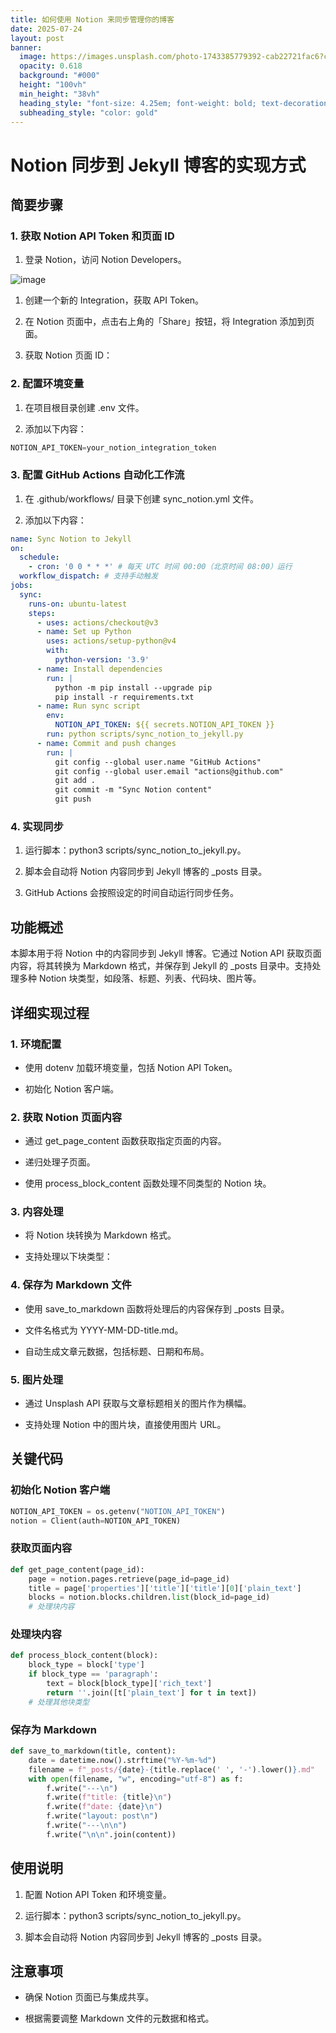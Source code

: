 ```yaml
---
title: 如何使用 Notion 来同步管理你的博客
date: 2025-07-24
layout: post
banner:
  image: https://images.unsplash.com/photo-1743385779392-cab22721fac6?crop=entropy&cs=tinysrgb&fit=max&fm=jpg&ixid=M3w2OTIwMzJ8MHwxfHJhbmRvbXx8fHx8fHx8fDE3NTMzODIwNDV8&ixlib=rb-4.1.0&q=80&w=1080
  opacity: 0.618
  background: "#000"
  height: "100vh"
  min_height: "38vh"
  heading_style: "font-size: 4.25em; font-weight: bold; text-decoration: underline"
  subheading_style: "color: gold"
---
```


# Notion 同步到 Jekyll 博客的实现方式

## 简要步骤

### 1. 获取 Notion API Token 和页面 ID

1. 登录 Notion，访问 Notion Developers。

![image](https://prod-files-secure.s3.us-west-2.amazonaws.com/a7a0cc5a-89b9-4cda-8686-1fba0ca52f40/d19c1afe-dea5-4312-9333-786b0ba83054/image.png?X-Amz-Algorithm=AWS4-HMAC-SHA256&X-Amz-Content-Sha256=UNSIGNED-PAYLOAD&X-Amz-Credential=ASIAZI2LB466TG6CXKKJ%2F20250724%2Fus-west-2%2Fs3%2Faws4_request&X-Amz-Date=20250724T183404Z&X-Amz-Expires=3600&X-Amz-Security-Token=IQoJb3JpZ2luX2VjEAkaCXVzLXdlc3QtMiJGMEQCIFz1UlD7J6%2ByA45Sg5vq7n6aEUn0xB5n8yM6YGy3lmMFAiB1DehEHcCaDfOu1FIpDA9EW3gfkcIgCfSAjiN6w0kuKir%2FAwgyEAAaDDYzNzQyMzE4MzgwNSIMXKsKy17dyvrKCDyMKtwDfOZpT1jxQC2ZIpOoHv4cXtg9H%2BxN5zFktslW3V%2FHa%2BRkpjTMoY82EunIzUZaLZ%2BCaJEHLcNjkp5Gn%2F5Ma16kRNC%2BSdSTfYjzy49VvTUmQl3HvX86cgzT0po0Mhg2zCnvQxbyGrBGQH%2B9Ef1z7bDkDaY%2BpnlHXAX9lTVyy%2BHy05yMjBOUm1ZOSGkzNspWAsscCUG7TsnVdEPnX0ZFQzjAqLu4cWYt8W4surG6paj0V3burNcEHtLpaIcp5tZAkaYkqBI6uu85lv9D%2BHLii5rTYzvXu23i6gmJPVfGry2MgviIZv2kk0PCKF2RPUi9rKzOTfuQ%2BK%2F8DJTo9evgtq6OTGpasFM5eWJcKEB3oFuNXUA31AONFVYXNmtYycUnNdJAbpsCDEaX5VV1QfAt4FjZFtpjNdxaKuKD5GBRqRinIpJ4OIZ5tsM%2F0Msv1UgpMbset7ZIhp4ej6n4laSeL2swPsSkYykx2Yt34G0QRH9y%2F0dNnuED2je7Q4K1%2FAN%2B4236a%2FOx0MH3f6tpCf%2FoG73KtqYD%2BChlfR6Ld3G0ibQGKa%2F7w7ZivM7D5LXI5ktyjcX%2F1dAkrHbV5Q%2FK37JVzI8E%2B6ILrcwl0Sei9phT4Oy2tXINaUZo5ymvG0IYSowwqNSJxAY6pgFWogYCvffYfGlhAWYNoDjRW5wS3tUcXFbzIkbImePu5bATDnq267%2FfeHRq70ePvSSW1FUj%2Bxb9sCzX0tyaEQdgzbVZFG9YKEVEREssZzl4nX%2FLzp53UX9o0XSo%2F%2Fia7ul55C5rN0hyK02d3J0zdKc1MZeYRVvFlx0l8d167KCf2xJlvbzmTdIv1DLUQQPm0K1HFQsMWQe9NrwXw0Zuc%2B5tLWkizmQa&X-Amz-Signature=65f98c676ff589bc33733232a0c93b1cc04f565233cf873a96e84e28bc61e17d&X-Amz-SignedHeaders=host&x-amz-checksum-mode=ENABLED&x-id=GetObject)

1. 创建一个新的 Integration，获取 API Token。

1. 在 Notion 页面中，点击右上角的「Share」按钮，将 Integration 添加到页面。

1. 获取 Notion 页面 ID：


### 2. 配置环境变量

1. 在项目根目录创建 .env 文件。

1. 添加以下内容：

```javascript
NOTION_API_TOKEN=your_notion_integration_token
```

### 3. 配置 GitHub Actions 自动化工作流

1. 在 .github/workflows/ 目录下创建 sync_notion.yml 文件。

1. 添加以下内容：

```yaml
name: Sync Notion to Jekyll
on:
  schedule:
    - cron: '0 0 * * *' # 每天 UTC 时间 00:00（北京时间 08:00）运行
  workflow_dispatch: # 支持手动触发
jobs:
  sync:
    runs-on: ubuntu-latest
    steps:
      - uses: actions/checkout@v3
      - name: Set up Python
        uses: actions/setup-python@v4
        with:
          python-version: '3.9'
      - name: Install dependencies
        run: |
          python -m pip install --upgrade pip
          pip install -r requirements.txt
      - name: Run sync script
        env:
          NOTION_API_TOKEN: ${{ secrets.NOTION_API_TOKEN }}
        run: python scripts/sync_notion_to_jekyll.py
      - name: Commit and push changes
        run: |
          git config --global user.name "GitHub Actions"
          git config --global user.email "actions@github.com"
          git add .
          git commit -m "Sync Notion content"
          git push
```

### 4. 实现同步

1. 运行脚本：python3 scripts/sync_notion_to_jekyll.py。

1. 脚本会自动将 Notion 内容同步到 Jekyll 博客的 _posts 目录。

1. GitHub Actions 会按照设定的时间自动运行同步任务。

## 功能概述

本脚本用于将 Notion 中的内容同步到 Jekyll 博客。它通过 Notion API 获取页面内容，将其转换为 Markdown 格式，并保存到 Jekyll 的 _posts 目录中。支持处理多种 Notion 块类型，如段落、标题、列表、代码块、图片等。

## 详细实现过程

### 1. 环境配置

- 使用 dotenv 加载环境变量，包括 Notion API Token。

- 初始化 Notion 客户端。

### 2. 获取 Notion 页面内容

- 通过 get_page_content 函数获取指定页面的内容。

- 递归处理子页面。

- 使用 process_block_content 函数处理不同类型的 Notion 块。

### 3. 内容处理

- 将 Notion 块转换为 Markdown 格式。

- 支持处理以下块类型：


### 4. 保存为 Markdown 文件

- 使用 save_to_markdown 函数将处理后的内容保存到 _posts 目录。

- 文件名格式为 YYYY-MM-DD-title.md。

- 自动生成文章元数据，包括标题、日期和布局。

### 5. 图片处理

- 通过 Unsplash API 获取与文章标题相关的图片作为横幅。

- 支持处理 Notion 中的图片块，直接使用图片 URL。

## 关键代码

### 初始化 Notion 客户端

```python
NOTION_API_TOKEN = os.getenv("NOTION_API_TOKEN")
notion = Client(auth=NOTION_API_TOKEN)
```

### 获取页面内容

```python
def get_page_content(page_id):
    page = notion.pages.retrieve(page_id=page_id)
    title = page['properties']['title']['title'][0]['plain_text']
    blocks = notion.blocks.children.list(block_id=page_id)
    # 处理块内容
```

### 处理块内容

```python
def process_block_content(block):
    block_type = block['type']
    if block_type == 'paragraph':
        text = block[block_type]['rich_text']
        return ''.join([t['plain_text'] for t in text])
    # 处理其他块类型
```

### 保存为 Markdown

```python
def save_to_markdown(title, content):
    date = datetime.now().strftime("%Y-%m-%d")
    filename = f"_posts/{date}-{title.replace(' ', '-').lower()}.md"
    with open(filename, "w", encoding="utf-8") as f:
        f.write("---\n")
        f.write(f"title: {title}\n")
        f.write(f"date: {date}\n")
        f.write("layout: post\n")
        f.write("---\n\n")
        f.write("\n\n".join(content))
```

## 使用说明

1. 配置 Notion API Token 和环境变量。

1. 运行脚本：python3 scripts/sync_notion_to_jekyll.py。

1. 脚本会自动将 Notion 内容同步到 Jekyll 博客的 _posts 目录。

## 注意事项

- 确保 Notion 页面已与集成共享。

- 根据需要调整 Markdown 文件的元数据和格式。